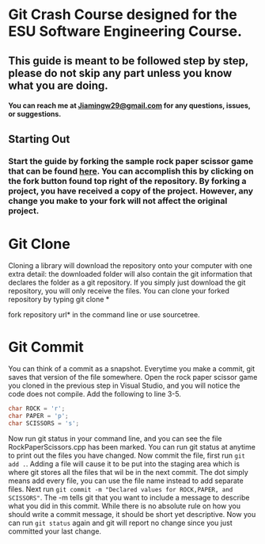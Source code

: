 # Git Crash Course designed for the ESU Software Engineering Course.

## This guide is meant to be followed step by step, please do not skip any part unless you know what you are doing.

#### You can reach me at Jiamingw29@gmail.com for any questions, issues, or suggestions.

## Starting Out

### Start the guide by forking the sample rock paper scissor game that can be found [here](https://duckduckgo.com). You can accomplish this by clicking on the fork button found top right of the repository. By forking a project, you have received a copy of the project. However, any change you make to your fork will not affect the original project.

# Git Clone

Cloning a library will download the repository onto your computer with one extra detail: the downloaded folder will also
contain the git information that declares the folder as a git repository. If you simply just download the git
repository, you will only receive the files. You can clone your forked repository by typing git clone *

fork repository url* in the command line or use sourcetree.

# Git Commit

You can think of a commit as a snapshot. Everytime you make a commit, git saves that version of the file somewhere. Open
the rock paper scissor game you cloned in the previous step in Visual Studio, and you will notice the code does not
compile. Add the following to line 3-5.

```c++
char ROCK = 'r';
char PAPER = 'p';
char SCISSORS = 's';
```

Now run git status in your command line, and you can see the file RockPaperScissors.cpp has been marked. You can run git
status at anytime to print out the files you have changed. Now commit the file, first run ```git add .```. Adding a file
will cause it to be put into the staging area which is where git stores all the files that wil be in the next commit.
The dot simply means add every file, you can use the file name instead to add separate files. Next
run ```git commit -m "Declared values for ROCK,PAPER, and SCISSORS"```. The -m tells git that you want to include a
message to describe what you did in this commit. While there is no absolute rule on how you should write a commit
message, it should be short yet descriptive. Now you can run ```git status``` again and git will report no change since
you just committed your last change.